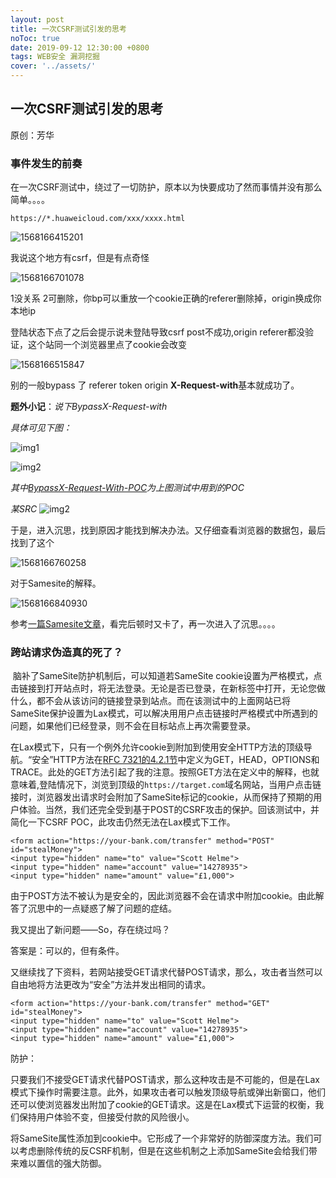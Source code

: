 ```yaml
---
layout: post
title: 一次CSRF测试引发的思考
noToc: true
date: 2019-09-12 12:30:00 +0800
tags: WEB安全 漏洞挖掘
cover: '../assets/' 
---
```


## 一次CSRF测试引发的思考

原创：芳华

### 事件发生的前奏

在一次CSRF测试中，绕过了一切防护，原本以为快要成功了然而事情并没有那么简单。。。。

`https://*.huaweicloud.com/xxx/xxxx.html`

![1568166415201]({{site.baseurl}}/assets/images/CSRF/1.png)

我说这个地方有csrf，但是有点奇怪

![1568166701078]({{site.baseurl}}/assets/images/CSRF/2.png)

1没关系 2可删除，你bp可以重放一个cookie正确的referer删除掉，origin换成你本地ip

登陆状态下点了之后会提示说未登陆导致csrf post不成功,origin referer都没验证，这个站同一个浏览器里点了cookie会改变

![1568166515847]({{site.baseurl}}/assets/images/CSRF/3.png)

别的一般bypass 了 referer token origin  **X-Request-with**基本就成功了。

**题外小记**：*说下BypassX-Request-with*

*具体可见下图：*

![img1]({{site.baseurl}}/assets/images/CSRF/6.png)



![img2]({{site.baseurl}}/assets/images/CSRF/7.png)

*其中[BypassX-Request-With-POC](https://github.com/Qclover/CSRF/blob/master/BypassX-Request-With)为上图测试中用到的POC*

*某SRC*
![img2]({{site.baseurl}}/assets/images/CSRF/8.png)

于是，进入沉思，找到原因才能找到解决办法。又仔细查看浏览器的数据包，最后找到了这个

![1568166760258]({{site.baseurl}}/assets/images/CSRF/4.png)

对于Samesite的解释。

![1568166840930]({{site.baseurl}}/assets/images/CSRF/5.png)

参考[一篇Samesite文章](https://www.cnblogs.com/ziyunfei/p/5637945.html)，看完后顿时又卡了，再一次进入了沉思。。。。

### 跨站请求伪造真的死了？

​       脑补了SameSite防护机制后，可以知道若SameSite cookie设置为严格模式，点击链接到打开站点时，将无法登录。无论是否已登录，在新标签中打开，无论您做什么，都不会从该访问的链接登录到站点。而在该测试中的上面网站已将SameSite保护设置为Lax模式，可以解决用用户点击链接时严格模式中所遇到的问题，如果他们已经登录，则不会在目标站点上再次需要登录。

​      在Lax模式下，只有一个例外允许cookie到附加到使用安全HTTP方法的顶级导航。“安全”HTTP方法在[RFC 7321的4.2.1节](https://tools.ietf.org/html/rfc7231#section-4.2.1)中定义为GET，HEAD，OPTIONS和TRACE。此处的GET方法引起了我的注意。按照GET方法在定义中的解释，也就意味着,登陆情况下，浏览到顶级的`https://target.com`域名网站，当用户点击链接时，浏览器发出请求时会附加了SameSite标记的cookie，从而保持了预期的用户体验。当然，我们还完全受到基于POST的CSRF攻击的保护。回该测试中，并简化一下CSRF POC，此攻击仍然无法在Lax模式下工作。

```
<form action="https://your-bank.com/transfer" method="POST" id="stealMoney">
<input type="hidden" name="to" value="Scott Helme">
<input type="hidden" name="account" value="14278935">
<input type="hidden" name="amount" value="£1,000">
```

由于POST方法不被认为是安全的，因此浏览器不会在请求中附加cookie。由此解答了沉思中的一点疑惑了解了问题的症结。

我又提出了新问题——So，存在绕过吗？

答案是：可以的，但有条件。

又继续找了下资料，若网站接受GET请求代替POST请求，那么，攻击者当然可以自由地将方法更改为“安全”方法并发出相同的请求。

```h&#39;t
<form action="https://your-bank.com/transfer" method="GET" id="stealMoney">
<input type="hidden" name="to" value="Scott Helme">
<input type="hidden" name="account" value="14278935">
<input type="hidden" name="amount" value="£1,000">
```

防护：

​    只要我们不接受GET请求代替POST请求，那么这种攻击是不可能的，但是在Lax模式下操作时需要注意。此外，如果攻击者可以触发顶级导航或弹出新窗口，他们还可以使浏览器发出附加了cookie的GET请求。这是在Lax模式下运营的权衡，我们保持用户体验不变，但接受付款的风险很小。

​      将SameSite属性添加到cookie中。它形成了一个非常好的防御深度方法。我们可以考虑删除传统的反CSRF机制，但是在这些机制之上添加SameSite会给我们带来难以置信的强大防御。